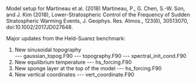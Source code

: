 Model setup for Martineau et al. (2018)
Martineau, P., G. Chen, S.-W. Son, and J. Kim (2018), Lower-Stratospheric Control of the Frequency of Sudden Stratospheric Warming Events, J. Geophys. Res. Atmos., 123(6), 30513070, doi:10.1002/2017JD027648.

Major updates from the Held-Suarez benchmark:
1. New sinusoidal topography  
--- gaussian_topog.F90
--- topography.F90
--- spectral_init_cond.F90
2. New equilibrium temperature
--- hs_forcing.F90
3. New sponge layer at the top of the model
--- hs_forcing.F90
4. New vertical coordinates
--- vert_coordinate.F90
